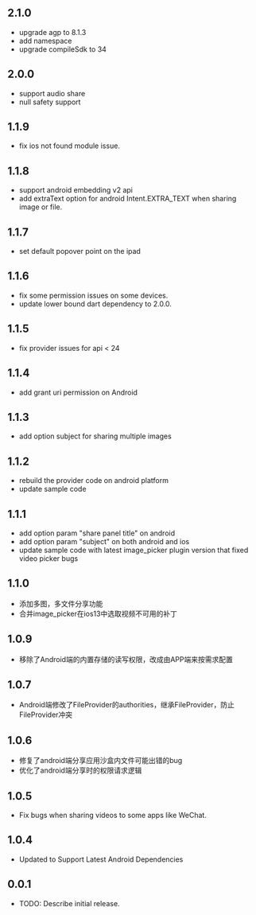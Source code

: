 ## 2.1.0
* upgrade agp to 8.1.3
* add namespace
* upgrade compileSdk to 34

## 2.0.0
* support audio share
* null safety support

## 1.1.9
* fix ios not found module issue.

## 1.1.8
* support android embedding v2 api
* add extraText option for android Intent.EXTRA_TEXT when sharing image or file.

## 1.1.7
* set default popover point on the ipad

## 1.1.6
* fix some permission issues on some devices.
* update lower bound dart dependency to 2.0.0.

## 1.1.5
* fix provider issues for api < 24

## 1.1.4
* add grant uri permission on Android

## 1.1.3
* add option subject for sharing multiple images

## 1.1.2
* rebuild the provider code on android platform
* update sample code

## 1.1.1
* add option param "share panel title" on android
* add option param "subject" on both android and ios
* update sample code with latest image_picker plugin version that fixed video picker bugs

## 1.1.0
* 添加多图，多文件分享功能
* 合并image_picker在ios13中选取视频不可用的补丁

## 1.0.9
* 移除了Android端的内置存储的读写权限，改成由APP端来按需求配置

## 1.0.7
* Android端修改了FileProvider的authorities，继承FileProvider，防止FileProvider冲突

## 1.0.6
* 修复了android端分享应用沙盒内文件可能出错的bug
* 优化了android端分享时的权限请求逻辑

## 1.0.5
* Fix bugs when sharing videos to some apps like WeChat.

## 1.0.4

* Updated to Support Latest Android Dependencies


## 0.0.1

* TODO: Describe initial release.
